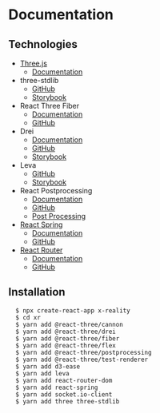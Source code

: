 # Documentation

## Technologies

- [Three.js](https://threejs.org/)
  - [Documentation](https://threejs.org/docs/)
- three-stdlib
  - [GitHub](https://github.com/pmndrs/three-stdlib)
  - [Storybook](https://three-stdlib.vercel.app/)
- React Three Fiber
  - [Documentation](https://docs.pmnd.rs/react-three-fiber)
  - [GitHub](https://github.com/pmndrs/react-three-fiber)
- Drei
  - [Documentation](https://docs.pmnd.rs/drei)
  - [GitHub](https://github.com/pmndrs/drei)
  - [Storybook](https://drei.pmnd.rs/)
- Leva
  - [GitHub](https://github.com/pmndrs/leva)
  - [Storybook](https://leva.pmnd.rs/)
- React Postprocessing
  - [Documentation](https://docs.pmnd.rs/react-postprocessing)
  - [GitHub](https://github.com/pmndrs/react-postprocessing)
  - [Post Processing](https://vanruesc.github.io/postprocessing/public/docs/)
- [React Spring](https://react-spring.io/)
  - [Documentation](https://docs.pmnd.rs/react-spring)
  - [GitHub](https://github.com/pmndrs/react-spring)
- [React Router](https://reactrouter.com/)
  - [Documentation](https://reactrouter.com/docs/)
  - [GitHub](https://github.com/remix-run/react-router)

## Installation

      $ npx create-react-app x-reality
      $ cd xr
      $ yarn add @react-three/cannon
      $ yarn add @react-three/drei
      $ yarn add @react-three/fiber
      $ yarn add @react-three/flex
      $ yarn add @react-three/postprocessing
      $ yarn add @react-three/test-renderer
      $ yarn add d3-ease
      $ yarn add leva
      $ yarn add react-router-dom
      $ yarn add react-spring
      $ yarn add socket.io-client
      $ yarn add three three-stdlib